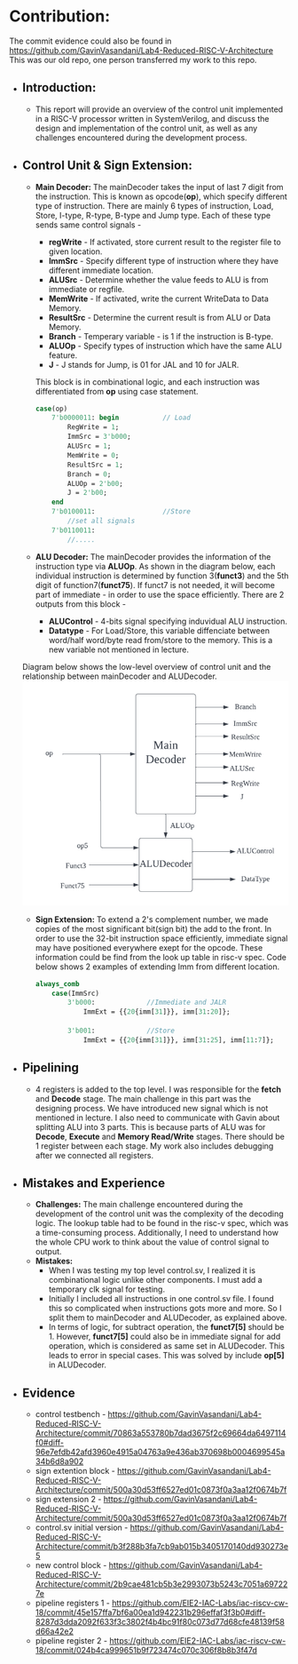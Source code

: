 # Contribution:

The commit evidence could also be found in https://github.com/GavinVasandani/Lab4-Reduced-RISC-V-Architecture
This was our old repo, one person transferred my work to this repo.
- ## Introduction:
    - This report will provide an overview of the control unit implemented in a RISC-V processor written in SystemVerilog, and discuss the design and implementation of the control unit, as well as any challenges encountered during the development process.

- ## Control Unit & Sign Extension:
    - **Main Decoder:** The mainDecoder takes the input of last 7 digit from the instruction. This is known as opcode(**op**), which specify different type of instruction. There are mainly 6 types of instruction, Load, Store, I-type, R-type, B-type and Jump type. Each of these type sends same control signals - 
    
        - **regWrite** - If activated, store current result to the register file to given location.
        -  **ImmSrc** - Specify different type of instruction where they have different immediate location.
        - **ALUSrc** - Determine whether the value feeds to ALU is from immediate or regfile.
        - **MemWrite** - If activated, write the current WriteData to Data Memory.
        - **ResultSrc** - Determine the current result is from ALU or Data Memory.
        - **Branch** - Temperary variable - is 1 if the instruction is B-type.
        - **ALUOp** - Specify types of instruction which have the same ALU feature.
        - **J** - J stands for Jump, is 01 for JAL and 10 for JALR.

        This block is in combinational logic, and each instruction was differentiated from **op** using case statement.
        ```systemverilog
        case(op)
            7'b0000011: begin           // Load
                RegWrite = 1;
                ImmSrc = 3'b000;
                ALUSrc = 1;
                MemWrite = 0;
                ResultSrc = 1;
                Branch = 0;
                ALUOp = 2'b00;
                J = 2'b00;
            end
            7'b0100011:                 //Store
                //set all signals
            7'b0110011:
                //.....

        ```

    - **ALU Decoder:** The mainDecoder provides the information of the instruction type via **ALUOp**. As shown in the diagram below, each individual instruction is determined by function 3(**funct3**) and the 5th digit of function7(**funct75**). If funct7 is not needed, it will become part of immediate - in order to use the space efficiently. There are 2 outputs from this block - 
        - **ALUControl** - 4-bits signal specifying induvidual ALU instruction.
        - **Datatype** - For Load/Store, this variable diffenciate between word/half word/byte read from/store to the memory. This is a new variable not mentioned in lecture.

    Diagram below shows the low-level overview of control unit and the relationship between mainDecoder and ALUDecoder.
    ![Control Block](../images-logbook/ControlBlock.png)

    - **Sign Extension:** To extend a 2's complement number, we made copies of the most significant bit(sign bit) the add to the front. In order to use the 32-bit instruction space efficiently, immediate signal may have positioned everywhere exept for the opcode. These information could be find from the look up table in risc-v spec. Code below shows 2 examples of extending Imm from different location.
        ```systemverilog
        always_comb 
            case(ImmSrc)
                3'b000:             //Immediate and JALR
                    ImmExt = {{20{imm[31]}}, imm[31:20]};
                
                3'b001:             //Store
                    ImmExt = {{20{imm[31]}}, imm[31:25], imm[11:7]};

        ```


- ## Pipelining
    - 4 registers is added to the top level. I was responsible for the **fetch** and **Decode** stage. The main challenge in this part was the designing process. We have introduced new signal which is not mentioned in lecture. I also need to communicate with Gavin about splitting ALU into 3 parts. This is because parts of ALU was for **Decode**, **Execute** and **Memory Read/Write** stages. There should be 1 register between each stage. My work also includes debugging after we connected all registers.

- ## Mistakes and Experience
    - **Challenges:** The main challenge encountered during the development of the control unit was the complexity of the decoding logic. The lookup table had to be found in the risc-v spec, which was a time-consuming process. Additionally, I need to understand how the whole CPU work to think about the value of control signal to output. 
    - **Mistakes:** 
        - When I was testing my top level control.sv, I realized it is combinational logic unlike other components. I must add a temporary clk signal for testing. 
        - Initially I included all instructions in one control.sv file. I found this so complicated when instructions gots more and more. So I split them to mainDecoder and ALUDecoder, as explained above.
        - In terms of logic, for subtract operation, the **funct7[5]** should be 1. However, **funct7[5]** could also be in immediate signal for add operation, which is considered as same set in ALUDecoder. This leads to error in special cases. This was solved by include **op[5]** in ALUDecoder. 
        

    










- ## Evidence 
    - control testbench - https://github.com/GavinVasandani/Lab4-Reduced-RISC-V-Architecture/commit/70863a553780b7dad3675f2c69664da6497114f0#diff-96e7efdb42afd3960e4915a04763a9e436ab370698b0004699545a34b6d8a902
    - sign extention block - https://github.com/GavinVasandani/Lab4-Reduced-RISC-V-Architecture/commit/500a30d53ff6527ed01c0873f0a3aa12f0674b7f
    - sign extension 2 - https://github.com/GavinVasandani/Lab4-Reduced-RISC-V-Architecture/commit/500a30d53ff6527ed01c0873f0a3aa12f0674b7f
    - control.sv initial version - https://github.com/GavinVasandani/Lab4-Reduced-RISC-V-Architecture/commit/b3f288b3fa7cb9ab015b3405170140dd930273e5
    - new control block - https://github.com/GavinVasandani/Lab4-Reduced-RISC-V-Architecture/commit/2b9cae481cb5b3e2993073b5243c7051a697227e
    - pipeline registers 1 - https://github.com/EIE2-IAC-Labs/iac-riscv-cw-18/commit/45e157ffa7bf6a00ea1d942231b296effaf3f3b0#diff-8287d3dda2092f633f3c3802f4b4bc91f80c073d77d68cfe48139f58d66a42e2
    - pipeline register 2 - https://github.com/EIE2-IAC-Labs/iac-riscv-cw-18/commit/024b4ca999651b9f723474c070c306f8b8b3f47d
    